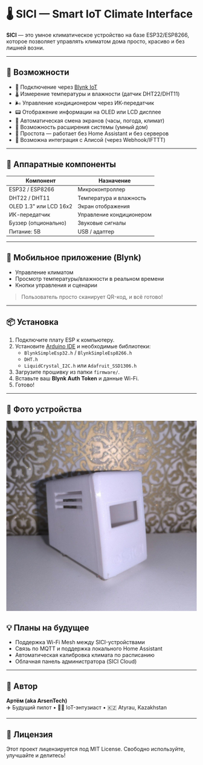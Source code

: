 # 🌡️ SICI — Smart IoT Climate Interface

**SICI** — это умное климатическое устройство на базе ESP32/ESP8266,  
которое позволяет управлять климатом дома просто, красиво и без лишней возни.

---

## 🚀 Возможности

- 📲 Подключение через [Blynk IoT](https://blynk.cloud/)
- 🌡️ Измерение температуры и влажности (датчик DHT22/DHT11)
- 🌬️ Управление кондиционером через ИК-передатчик
- 📟 Отображение информации на OLED или LCD дисплее
- 🔁 Автоматическая смена экранов (часы, погода, климат)
- 📡 Возможность расширения системы (умный дом)
- 🧓 Простота — работает без Home Assistant и без серверов
- 🎤 Возможна интеграция с Алисой (через Webhook/IFTTT)

---

## 🧰 Аппаратные компоненты

| Компонент             | Назначение                           |
|-----------------------|--------------------------------------|
| ESP32 / ESP8266       | Микроконтроллер                      |
| DHT22 / DHT11         | Температура и влажность              |
| OLED 1.3" или LCD 16x2| Экран отображения                    |
| ИК-передатчик         | Управление кондиционером             |
| Буззер (опционально)  | Звуковые сигналы                     |
| Питание: 5В           | USB / адаптер                        |

---

## 📱 Мобильное приложение (Blynk)

- Управление климатом
- Просмотр температуры/влажности в реальном времени
- Кнопки управления и сценарии

> Пользователь просто сканирует QR-код, и всё готово!

---

## 📦 Установка

1. Подключите плату ESP к компьютеру.
2. Установите [Arduino IDE](https://www.arduino.cc/en/software) и необходимые библиотеки:
   - `BlynkSimpleEsp32.h` / `BlynkSimpleEsp8266.h`
   - `DHT.h`
   - `LiquidCrystal_I2C.h` или `Adafruit_SSD1306.h`
3. Загрузите прошивку из папки `firmware/`.
4. Вставьте ваш **Blynk Auth Token** и данные Wi-Fi.
5. Готово!

---

## 📸 Фото устройства

![SICI](sici.jpg)


## 💡 Планы на будущее

- Поддержка Wi-Fi Mesh между SICI-устройствами
- Связь по MQTT и поддержка локального Home Assistant
- Автоматическая калибровка климата по расписанию
- Облачная панель администратора (SICI Cloud)

---

## 🧠 Автор

**Артём (aka ArsenTech)**  
✈️ Будущий пилот • 👨‍💻 IoT-энтузиаст • 🇰🇿 Atyrau, Kazakhstan

---

## 📄 Лицензия

Этот проект лицензируется под MIT License. Свободно используйте, улучшайте и делитесь!

